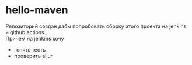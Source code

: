 # hello-maven

Репозиторий создан дабы попробовать сборку этого проекта на jenkins и github actions.  
Причём на jenkins хочу
- гонять тесты
- проверить allur
